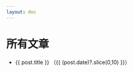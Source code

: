 ```yaml
---
layout: doc
---
```


<script setup>
import { data as posts } from './posts.data.js'
import { computed } from 'vue'

</script>

<h1>所有文章</h1>
<ul>
  <li v-for="post of posts" v-show="post.date">
    <a :href="post.url">{{ post.title }}</a>  （{{ (post.date)?.slice(0,10) }}）
  </li>
</ul>
